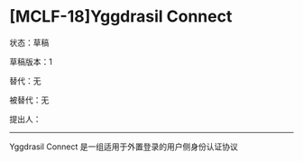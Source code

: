 # [MCLF-18]Yggdrasil Connect

状态：草稿

草稿版本：1

替代：无

被替代：无

提出人：

---

Yggdrasil Connect 是一组适用于外置登录的用户侧身份认证协议
